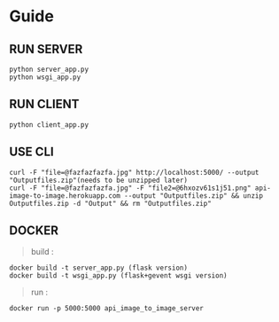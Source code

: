 # Guide

## RUN SERVER

```
python server_app.py
python wsgi_app.py
```


## RUN CLIENT

```
python client_app.py
```


## USE CLI

```
curl -F "file=@fazfazfazfa.jpg" http://localhost:5000/ --output "Outputfiles.zip"(needs to be unzipped later)
curl -F "file=@fazfazfazfa.jpg" -F "file2=@6hxozv61s1j51.png" api-image-to-image.herokuapp.com --output "Outputfiles.zip" && unzip Outputfiles.zip -d "Output" && rm "Outputfiles.zip"
```


## DOCKER

> build :
```
docker build -t server_app.py (flask version)
docker build -t wsgi_app.py (flask+gevent wsgi version)
```
> run :
```
docker run -p 5000:5000 api_image_to_image_server
```